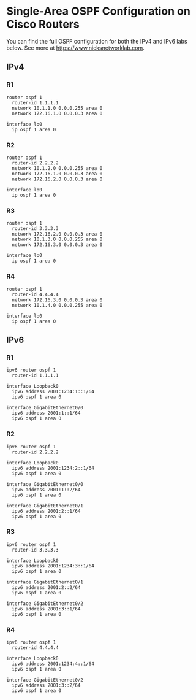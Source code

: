 # Single-Area OSPF Configuration on Cisco Routers
You can find the full OSPF configuration for both the IPv4 and IPv6 labs below. See more at https://www.nicksnetworklab.com.

## IPv4

### R1
```
router ospf 1
  router-id 1.1.1.1
  network 10.1.1.0 0.0.0.255 area 0
  network 172.16.1.0 0.0.0.3 area 0

interface lo0
  ip ospf 1 area 0
```
### R2
```
router ospf 1
  router-id 2.2.2.2
  network 10.1.2.0 0.0.0.255 area 0
  network 172.16.1.0 0.0.0.3 area 0
  network 172.16.2.0 0.0.0.3 area 0

interface lo0
  ip ospf 1 area 0
```
### R3
```
router ospf 1
  router-id 3.3.3.3
  network 172.16.2.0 0.0.0.3 area 0
  network 10.1.3.0 0.0.0.255 area 0
  network 172.16.3.0 0.0.0.3 area 0

interface lo0
  ip ospf 1 area 0
```
### R4
```
router ospf 1
  router-id 4.4.4.4
  network 172.16.3.0 0.0.0.3 area 0
  network 10.1.4.0 0.0.0.255 area 0

interface lo0
  ip ospf 1 area 0
```

## IPv6

### R1
```
ipv6 router ospf 1
  router-id 1.1.1.1

interface Loopback0
  ipv6 address 2001:1234:1::1/64
  ipv6 ospf 1 area 0

interface GigabitEthernet0/0
  ipv6 address 2001:1::1/64
  ipv6 ospf 1 area 0
```
### R2
```
ipv6 router ospf 1
  router-id 2.2.2.2

interface Loopback0
  ipv6 address 2001:1234:2::1/64
  ipv6 ospf 1 area 0

interface GigabitEthernet0/0
  ipv6 address 2001:1::2/64
  ipv6 ospf 1 area 0

interface GigabitEthernet0/1
  ipv6 address 2001:2::1/64
  ipv6 ospf 1 area 0
```
### R3
```
ipv6 router ospf 1
  router-id 3.3.3.3
  
interface Loopback0
  ipv6 address 2001:1234:3::1/64
  ipv6 ospf 1 area 0

interface GigabitEthernet0/1
  ipv6 address 2001:2::2/64
  ipv6 ospf 1 area 0

interface GigabitEthernet0/2
  ipv6 address 2001:3::1/64
  ipv6 ospf 1 area 0
```
### R4
```
ipv6 router ospf 1
  router-id 4.4.4.4
  
interface Loopback0
  ipv6 address 2001:1234:4::1/64
  ipv6 ospf 1 area 0
 
interface GigabitEthernet0/2
  ipv6 address 2001:3::2/64
  ipv6 ospf 1 area 0
```
